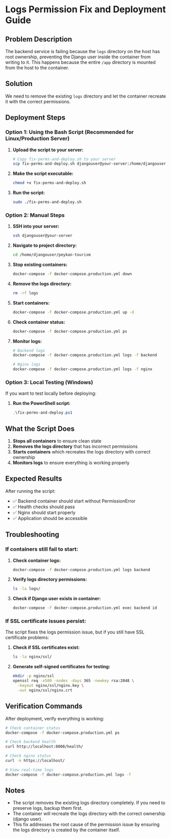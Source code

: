 # Logs Permission Fix and Deployment Guide

## Problem Description
The backend service is failing because the `logs` directory on the host has root ownership, preventing the Django user inside the container from writing to it. This happens because the entire `/app` directory is mounted from the host to the container.

## Solution
We need to remove the existing `logs` directory and let the container recreate it with the correct permissions.

## Deployment Steps

### Option 1: Using the Bash Script (Recommended for Linux/Production Server)

1. **Upload the script to your server:**
   ```bash
   # Copy fix-perms-and-deploy.sh to your server
   scp fix-perms-and-deploy.sh djangouser@your-server:/home/djangouser/peykan-tourism/
   ```

2. **Make the script executable:**
   ```bash
   chmod +x fix-perms-and-deploy.sh
   ```

3. **Run the script:**
   ```bash
   sudo ./fix-perms-and-deploy.sh
   ```

### Option 2: Manual Steps

1. **SSH into your server:**
   ```bash
   ssh djangouser@your-server
   ```

2. **Navigate to project directory:**
   ```bash
   cd /home/djangouser/peykan-tourism
   ```

3. **Stop existing containers:**
   ```bash
   docker-compose -f docker-compose.production.yml down
   ```

4. **Remove the logs directory:**
   ```bash
   rm -rf logs
   ```

5. **Start containers:**
   ```bash
   docker-compose -f docker-compose.production.yml up -d
   ```

6. **Check container status:**
   ```bash
   docker-compose -f docker-compose.production.yml ps
   ```

7. **Monitor logs:**
   ```bash
   # Backend logs
   docker-compose -f docker-compose.production.yml logs -f backend
   
   # Nginx logs
   docker-compose -f docker-compose.production.yml logs -f nginx
   ```

### Option 3: Local Testing (Windows)

If you want to test locally before deploying:

1. **Run the PowerShell script:**
   ```powershell
   .\fix-perms-and-deploy.ps1
   ```

## What the Script Does

1. **Stops all containers** to ensure clean state
2. **Removes the logs directory** that has incorrect permissions
3. **Starts containers** which recreates the logs directory with correct ownership
4. **Monitors logs** to ensure everything is working properly

## Expected Results

After running the script:
- ✅ Backend container should start without PermissionError
- ✅ Health checks should pass
- ✅ Nginx should start properly
- ✅ Application should be accessible

## Troubleshooting

### If containers still fail to start:

1. **Check container logs:**
   ```bash
   docker-compose -f docker-compose.production.yml logs backend
   ```

2. **Verify logs directory permissions:**
   ```bash
   ls -la logs/
   ```

3. **Check if Django user exists in container:**
   ```bash
   docker-compose -f docker-compose.production.yml exec backend id
   ```

### If SSL certificate issues persist:

The script fixes the logs permission issue, but if you still have SSL certificate problems:

1. **Check if SSL certificates exist:**
   ```bash
   ls -la nginx/ssl/
   ```

2. **Generate self-signed certificates for testing:**
   ```bash
   mkdir -p nginx/ssl
   openssl req -x509 -nodes -days 365 -newkey rsa:2048 \
     -keyout nginx/ssl/nginx.key \
     -out nginx/ssl/nginx.crt
   ```

## Verification Commands

After deployment, verify everything is working:

```bash
# Check container status
docker-compose -f docker-compose.production.yml ps

# Check backend health
curl http://localhost:8000/health/

# Check nginx status
curl -k https://localhost/

# View real-time logs
docker-compose -f docker-compose.production.yml logs -f
```

## Notes

- The script removes the existing logs directory completely. If you need to preserve logs, backup them first.
- The container will recreate the logs directory with the correct ownership (django user).
- This fix addresses the root cause of the permission issue by ensuring the logs directory is created by the container itself. 
